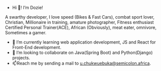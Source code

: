 -  Hi 👋! I’m Dozie!


A swarthy developer, I love speed (Bikes & Fast Cars), combat sport lover, Christian, Millionaire in training, 
amature photographer, Fitness enthusiast Certified Personal Trainer(ACE), African (Obviously), meat eater, omnivore, Sometimes a gamer.

- 🌱 I’m currently learning web application development, JS and React for Front-End development.
- 💞️ I’m looking to collaborate on Java(Spring Boot) and Python(Django) projects.
- 📫Reach me by sending a mail to u.chukwuebuka@semicolon.africa.
 
<!---
⚡ Fun fact: 
CodaGott/CodaGott is a ✨ special ✨ repository because its `README.md` (this file) appears on your GitHub profile.
You can click the Preview link to take a look at your changes.
--->
